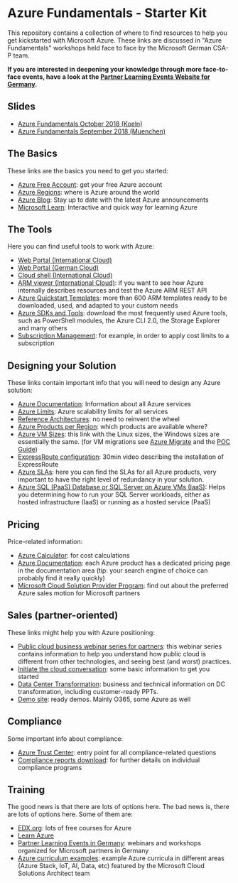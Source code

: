 # Azure Fundamentals - Starter Kit

This repository contains a collection of where to find resources to help you get kickstarted with Microsoft Azure. These links are discussed in "Azure Fundamentals" workshops held face to face by the Microsoft German CSA-P team.

**If you are interested in deepening your knowledge through more face-to-face events, have a look at the  [Partner Learning Events Website for Germany](https://aka.ms/mehr-wissen).**

## Slides

* [Azure Fundamentals October 2018 (Koeln)](https://1drv.ms/u/s!ArmaMTQLU4cHdqq2IphAgUzHbiA)
* [Azure Fundamentals September 2018 (Muenchen)](https://1drv.ms/p/s!ArmaMTQLU4cHcHDKt8uRYKbvdeA)

## The Basics

These links are the basics you need to get you started:

* [Azure Free Account](https://azure.microsoft.com/en-us/free/): get your free Azure account
* [Azure Regions](https://azure.microsoft.com/en-us/global-infrastructure/regions/): where is Azure around the world
* [Azure Blog](https://azure.microsoft.com/en-us/blog/): Stay up to date with the latest Azure announcements
* [Microsoft Learn](https://docs.microsoft.com/en-us/learn/): Interactive and quick way for learning Azure

## The Tools

Here you can find useful tools to work with Azure:

* [Web Portal (International Cloud)](https://portal.azure.com)
* [Web Portal (German Cloud)](https://portal.microsoftazure.de)
* [Cloud shell (International Cloud)](https://shell.azure.com)
* [ARM viewer (International Cloud)](https://resources.azure.com): if you want to see how Azure internally describes resources and test the Azure ARM REST API
* [Azure Quickstart Templates](https://azure.microsoft.com/en-us/resources/templates/): more than 600 ARM templates ready to be downloaded, used, and adapted to your custom needs
* [Azure SDKs and Tools](https://aka.ms/azuresdk): download the most frequently used Azure tools, such as PowerShell modules, the Azure CLI 2.0, the Storage Explorer and many others 
* [Subscription Management](https://account.windowsazure.com/Subscriptions): for example, in order to apply cost limits to a subscription


## Designing your Solution

These links contain important info that you will need to design any Azure solution:

* [Azure Documentation](https://docs.microsoft.com/en-us/azure/#pivot=products): Information about all Azure services
* [Azure Limits](https://aka.ms/azurelimits): Azure scalability limits for all services
* [Reference Architectures](https://docs.microsoft.com/en-us/azure/architecture/reference-architectures/): no need to reinvent the wheel
* [Azure Products per Region](https://azure.microsoft.com/en-us/global-infrastructure/services/): which products are available where?
* [Azure VM Sizes](https://docs.microsoft.com/en-us/azure/virtual-machines/linux/sizes): this link with the Linux sizes, the Windows sizes are essentially the same. (for VM migrations see [Azure Migrate](https://azure.microsoft.com/en-us/services/azure-migrate/) and the [POC Guide](https://download.microsoft.com/download/F/4/1/F41EF1A8-98FB-4A6F-B535-95B675911ACC/PoC-guide-VM-Migration-to-Azure-final.pdf))
* [ExpressRoute configuration](https://channel9.msdn.com/Blogs/bfrank/Hybrid-Network-ExpressRoute-interxion-Azure): 30min video describing the installation of ExpressRoute
* [Azure SLAs](https://azure.microsoft.com/en-us/support/legal/sla/): here you can find the SLAs for all Azure products, very important to have the right level of redundancy in your solution.
* [Azure SQL (PaaS) Database or SQL Server on Azure VMs (IaaS)](https://docs.microsoft.com/en-us/azure/sql-database/sql-database-paas-vs-sql-server-iaas): Helps you determining how to run your SQL Server workloads, either as hosted infrastructure (IaaS) or running as a hosted service (PaaS)


## Pricing

Price-related information:

* [Azure Calculator](https://azure.microsoft.com/en-us/pricing/calculator/): for cost calculations
* [Azure Documentation](https://docs.microsoft.com/en-us/azure/#pivot=products): each Azure product has a dedicated pricing page in the documentation area (tip: your search engine of choice can probably find it really quickly)
* [Microsoft Cloud Solution Provider Program](https://partnercenter.microsoft.com/en-us/partner/cloud-solution-provider): find out about the preferred Azure sales motion for Microsoft partners 

## Sales (partner-oriented)

These links might help you with Azure positioning:

* [Public cloud business webinar series for partners](https://www.microsoftpartnerserverandcloud.com/Pages/azurewebinars.aspx): this webinar series contains information to help you understand how public cloud is different from other technologies, and seeing best (and worst) practices.
* [Initiate the cloud conversation](https://www.microsoftpartnerserverandcloud.com/Pages/contents.aspx?page=58&color=00BCF2): some basic information to get you started
* [Data Center Transformation](https://www.microsoftpartnerserverandcloud.com/Pages/practice.aspx?page=15): business and technical information on DC transformation, including customer-ready PPTs.
* [Demo site](https://demos.microsoft.com/): ready demos. Mainly O365, some Azure as well

## Compliance

Some important info about compliance:

* [Azure Trust Center](https://www.microsoft.com/en-us/TrustCenter/Compliance/default.aspx): entry point for all compliance-related questions
* [Compliance reports download](https://servicetrust.microsoft.com/ViewPage/MSComplianceGuide): for further details on individual compliance programs

## Training

The good news is that there are lots of options here. The bad news is, there are lots of options here. Some of them are:

* [EDX.org](https://www.edx.org/course?search_query=azure): lots of free courses for Azure
* [Learn Azure](https://aka.ms/learnazure)
* [Partner Learning Events in Germany](https://aka.ms/mehr-wissen): webinars and workshops organized for Microsoft partners in Germany
* [Azure curriculum examples](https://www.microsoft.com/de-de/partner/readiness/curricula.aspx): example Azure curricula in different areas (Azure Stack, IoT, AI, Data, etc) featured by the Microsoft Cloud Solutions Architect team
